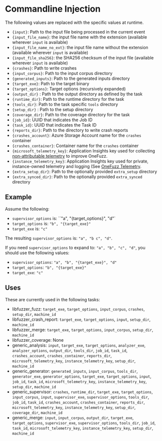 # Commandline Injection

The following values are replaced with the specific values at runtime.

* `{input}`: Path to the input file being processed in the current event
* `{input_file_name}`: the input file name with the extension (available
  wherever `input` is available)
* `{input_file_name_no_ext}`: the input file name without the extension
  (available wherever `input` is available)
* `{input_file_sha256}`: the SHA256 checksum of the input file (available
   wherever `input` is available)
* `{crashes}`: Path to write crashes
* `{input_corpus}`: Path to the input corpus directory
* `{generated_inputs}`: Path to the generated inputs directory
* `{target_exe}`: Path to the target binary
* `{target_options}`: Target options (recursively expanded)
* `{output_dir}` : Path to the output directory as defined by the task
* `{runtime_dir}`: Path to the runtime directory for the task
* `{tools_dir}`: Path to the task specific `tools` directory
* `{setup_dir}` : Path to the setup directory
* `{coverage_dir}`: Path to the coverage directory for the task
* `{job_id}`: UUID that indicates the Job ID
* `{task_id}`: UUID that indicates the Task ID
* `{reports_dir}`: Path to the directory to write crash reports
* `{crashes_account}`: Azure Storage Account name for the `crashes` container
* `{crashes_container}`: Container name for the `crashes` container
* `{microsoft_telemetry_key}`: Application Insights key used for collecting [non-attributable telemetry](telemetry.md) to improve OneFuzz.
* `{instance_telemetry_key}`: Application Insights key used for private, instance-owned telemetry and logging (See [OneFuzz Telemetry](telemetry.md).
* `{extra_setup_dir}`: Path to the optionally provided `extra_setup` directory 
* `{extra_synced_dir}`: Path to the optionally provided `extra_synced` directory

## Example

Assume the following:

* `supervisor_options` is: ``"a", "{target_options}", "d"`
* `target_options` is: `"b", "{target_exe}"`
* `target_exe` is: `"c"`

The resulting `supervisor_options` is: `"a", "b c", "d"`.

If you need `supervisor_options` to expand to: `"a", "b", "c", "d"`, you should use the following values:

* `supervisor_options`: `"a", "b", "{target_exe}", "d"`
* `target_options`: `"b", "{target_exe}"`
* `target_exe`: `"c"`


## Uses

These are currently used in the following tasks:

* libfuzzer\_fuzz: `target_exe`, `target_options`, `input_corpus`, `crashes`,
  `setup_dir`, `machine_id`
* libfuzzer\_crash\_report: `target_exe`, `target_options`, `input`,
  `setup_dir`, `machine_id`
* libfuzzer\_merge: `target_exe`, `target_options`, `input_corpus`,
  `setup_dir`, `machine_id`
* libfuzzer\_coverage: None
* generic\_analysis: `input`, `target_exe`, `target_options`, `analyzer_exe`,
  `analyzer_options`, `output_dir`, `tools_dir`, `job_id`, `task_id`,
  `crashes_account`, `crashes_container`, `reports_dir`,
  `microsoft_telemetry_key`, `instance_telemetry_key`, `setup_dir`,
  `machine_id`
* generic\_generator: `generated_inputs`, `input_corpus`, `tools_dir`,
  `generator_exe`, `generator_options`, `target_exe`, `target_options`,
  `input`, `job_id`, `task_id`, `microsoft_telemetry_key`,
  `instance_telemetry_key`, `setup_dir`, `machine_id`
* generic\_supervisor: `crashes`, `runtime_dir`, `target_exe`, `target_options`,
  `input_corpus`, `input`, `supervisor_exe`, `supervisor_options`, `tools_dir`,
  `job_id`, `task_id`, `crashes_account`, `crashes_container`, `reports_dir`,
  `microsoft_telemetry_key`, `instance_telemetry_key`, `setup_dir`,
  `coverage_dir`, `machine_id`
* generic\_merge: `input`, `input_corpus`, `output_dir`, `target_exe`,
  `target_options`, `supervisor_exe`, `supervisor_options`, `tools_dir`,
  `job_id`, `task_id`, `microsoft_telemetry_key`, `instance_telemetry_key`,
  `setup_dir`, `machine_id`
